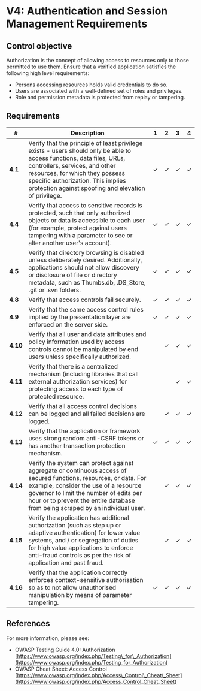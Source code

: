 # V4: Authentication and Session Management Requirements

## Control objective

Authorization is the concept of allowing access to resources only to those permitted to use them. Ensure that a verified application satisfies the following high level requirements:

- Persons accessing resources holds valid credentials to do so.
- Users are associated with a well-defined set of roles and privileges.
- Role and permission metadata is protected from replay or tampering.

## Requirements

| # | Description | 1 | 2 | 3 | 4 | 
| --- | --- | --- | --- | --- | --- |
| **4.1** | Verify that the principle of least privilege exists - users should only be able to access functions, data files, URLs, controllers, services, and other resources, for which they possess specific authorization. This implies protection against spoofing and elevation of privilege. | ✓ | ✓ | ✓ | ✓ |
| **4.4** | Verify that access to sensitive records is protected, such that only authorized objects or data is accessible to each user (for example, protect against users tampering with a parameter to see or alter another user's account). | ✓ | ✓ | ✓ | ✓ |
| **4.5** | Verify that directory browsing is disabled unless deliberately desired. Additionally, applications should not allow discovery or disclosure of file or directory metadata, such as Thumbs.db, .DS\_Store, .git or .svn folders. | ✓ | ✓ | ✓ | ✓ |
| **4.8** | Verify that access controls fail securely. | ✓ | ✓ | ✓ | ✓ |
| **4.9** | Verify that the same access control rules implied by the presentation layer are enforced on the server side. | ✓ | ✓ | ✓ | ✓ |
| **4.10** | Verify that all user and data attributes and policy information used by access controls cannot be manipulated by end users unless specifically authorized. |   | ✓ | ✓ | ✓ |
| **4.11** | Verify that there is a centralized mechanism (including libraries that call external authorization services) for protecting access to each type of protected resource. |   |   | ✓ | ✓ |
| **4.12** | Verify that all access control decisions can be logged and all failed decisions are logged. |   | ✓ | ✓ | ✓ |
| **4.13** | Verify that the application or framework uses strong random anti-CSRF tokens or has another transaction protection mechanism. | ✓ | ✓ | ✓ | ✓ |
| **4.14** | Verify the system can protect against aggregate or continuous access of secured functions, resources, or data. For example, consider the use of a resource governor to limit the number of edits per hour or to prevent the entire database from being scraped by an individual user. |   | ✓ | ✓ | ✓ |
| **4.15** | Verify the application has additional authorization (such as step up or adaptive authentication) for lower value systems, and / or segregation of duties for high value applications to enforce anti-fraud controls as per the risk of application and past fraud. |   | ✓ | ✓ | ✓ |
| **4.16** | Verify that the application correctly enforces context-sensitive authorisation so as to not allow unauthorised manipulation by means of parameter tampering. | ✓ | ✓ | ✓ | ✓ |

## References

For more information, please see:

- OWASP Testing Guide 4.0: Authorization [https://www.owasp.org/index.php/Testing\_for\_Authorization](https://www.owasp.org/index.php/Testing_for_Authorization)
- OWASP Cheat Sheet: Access Control [https://www.owasp.org/index.php/Access\_Control\_Cheat\_Sheet](https://www.owasp.org/index.php/Access_Control_Cheat_Sheet)
